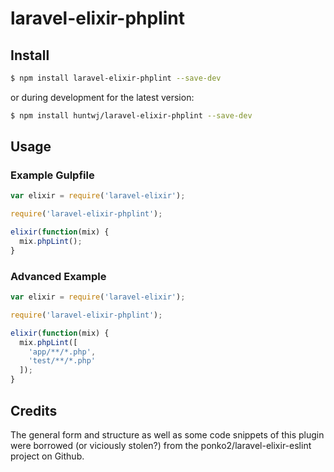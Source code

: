# laravel-elixir-phplint

## Install

```bash
$ npm install laravel-elixir-phplint --save-dev
```

or during development for the latest version:

```bash
$ npm install huntwj/laravel-elixir-phplint --save-dev
```

## Usage

### Example Gulpfile

```javascript
var elixir = require('laravel-elixir');

require('laravel-elixir-phplint');

elixir(function(mix) {
  mix.phpLint();
}
```
### Advanced Example

```javascript
var elixir = require('laravel-elixir');

require('laravel-elixir-phplint');

elixir(function(mix) {
  mix.phpLint([
    'app/**/*.php',
    'test/**/*.php'
  ]);
}
```

## Credits

The general form and structure as well as some code snippets of this plugin were borrowed 
(or viciously stolen?) from the ponko2/laravel-elixir-eslint project on Github.

